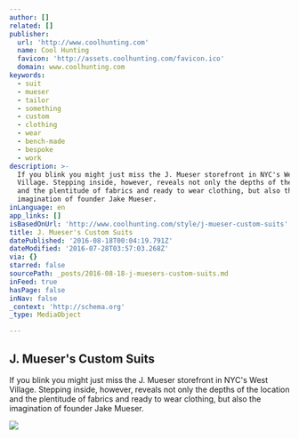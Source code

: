 ```yaml
---
author: []
related: []
publisher:
  url: 'http://www.coolhunting.com'
  name: Cool Hunting
  favicon: 'http://assets.coolhunting.com/favicon.ico'
  domain: www.coolhunting.com
keywords:
  - suit
  - mueser
  - tailor
  - something
  - custom
  - clothing
  - wear
  - bench-made
  - bespoke
  - work
description: >-
  If you blink you might just miss the J. Mueser storefront in NYC's West
  Village. Stepping inside, however, reveals not only the depths of the location
  and the plentitude of fabrics and ready to wear clothing, but also the
  imagination of founder Jake Mueser.
inLanguage: en
app_links: []
isBasedOnUrl: 'http://www.coolhunting.com/style/j-mueser-custom-suits'
title: J. Mueser's Custom Suits
datePublished: '2016-08-18T00:04:19.791Z'
dateModified: '2016-07-28T03:57:03.268Z'
via: {}
starred: false
sourcePath: _posts/2016-08-18-j-muesers-custom-suits.md
inFeed: true
hasPage: false
inNav: false
_context: 'http://schema.org'
_type: MediaObject

---
```

<article style=""><h1>J. Mueser's Custom Suits</h1><p>If you blink you might just miss the J. Mueser storefront in NYC's West Village. Stepping inside, however, reveals not only the depths of the location and the plentitude of fabrics and ready to wear clothing, but also the imagination of founder Jake Mueser.</p><img src="http://assets.coolhunting.com/coolhunting/2016/07/26/large_J-Mueser-Suits-02.jpg" /></article>
